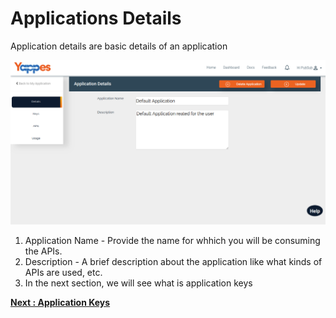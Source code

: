 Applications Details
====================

Application details are basic details of an application

![](images/dashboard/applications/details_update_01.png)

1.  Application Name - Provide the name for whhich you will be consuming
    the APIs.
2.  Description - A brief description about the application like what
    kinds of APIs are used, etc.
3.  In the next section, we will see what is application keys 

[**Next : Application Keys**](application_keys.md)
